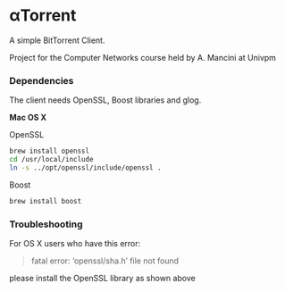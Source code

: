 # αTorrent
A simple BitTorrent Client.

Project for the Computer Networks course held by A. Mancini at Univpm

### Dependencies

The client needs OpenSSL, Boost libraries and glog.

**Mac OS X**

OpenSSL
```bash
brew install openssl
cd /usr/local/include
ln -s ../opt/openssl/include/openssl .
```

Boost
```bash
brew install boost
```

### Troubleshooting

For OS X users who have this error:
> fatal error: ‘openssl/sha.h’ file not found

please install the OpenSSL library as shown above

